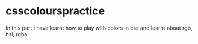 # csscolourspractice
In this part i have learnt how to play with colors in css and learnt about rgb, hsl, rgba.
